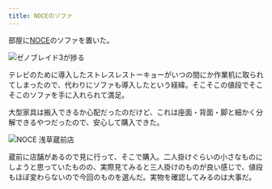 ```yaml
---
title: NOCEのソファ
---
```

部屋に[NOCE](https://www.noce.co.jp/)のソファを置いた。

![](https://lh6.googleusercontent.com/tVJe9ZmRioFoi5qFbIMKY1k81reCzV7Iez3AZ51QiwMDNCprP4akQHZvb0Nb39wFDUiGe1H0u9Va3K8lnmAc7JPl16H7-0JWPHrY3mFIHWvBDaZbSCdf8oMTlMPM0l5fBe_1SqG04NX3HR9Rn00fjh8KcuNgOk3-oJZ2G77RYVrMXa13SeA_nNBNnUNDSA "ゼノブレイド3が捗る")

テレビのために導入したストレスレストーキョーがいつの間にか作業机に取られてしまったので、代わりにソファも導入したという経緯。そこそこの値段でそこそこのソファを手に入れられて満足。

大型家具は搬入できるか心配だったのだけど、これは座面・背面・脚と細かく分解できるやつだったので、安心して購入できた。

![](https://lh6.googleusercontent.com/q0JFQT2dWcsUYn7KMqm4AVD9I_emqGTn80pJaxYd3oh5URwZClR2U2X8QEkUVYI2X-zGCV1o29-YSiZaqDJ6Fsfy2AicZH0vOuy-k7_6wdT_P2ygLiFtjdrRov9FTxy_HAf-femvNc7pcHigW41WjjObqgm_BBTJCp33FCUglbbu6WCRi0FBcwEpz4lNng "NOCE 浅草蔵前店")

蔵前に店舗があるので見に行って、そこで購入。二人掛けぐらいの小さなものにしようと思っていたものの、実際見てみると三人掛けのものが良い感じで、値段もほぼ変わらないので今回のものを選んだ。実物を確認してみるのは大事だ。
